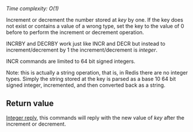 

_Time complexity: O(1)_

Increment or decrement the number stored at _key_ by one. If the key does
not exist or contains a value of a wrong type, set the key to the
value of 0 before to perform the increment or decrement operation.

INCRBY and DECRBY work just like INCR and DECR but instead to
increment/decrement by 1 the increment/decrement is _integer_.

INCR commands are limited to 64 bit signed integers.

Note: this is actually a string operation, that is, in Redis there are no
integer types. Simply the string stored at the key is parsed as a base 10 64
bit signed integer, incremented, and then converted back as a string.

## Return value

[Integer reply][1], this commands will reply with the new value of _key_ after
the increment or decrement.



[1]: /p/redis/wiki/ReplyTypes
